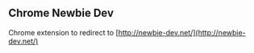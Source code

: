 Chrome Newbie Dev
---

Chrome extension to redirect to [http://newbie-dev.net/](http://newbie-dev.net/)
